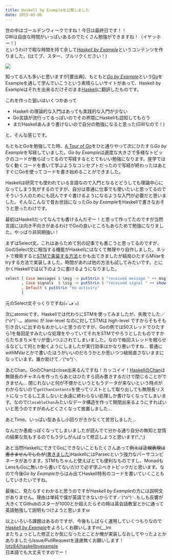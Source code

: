 ```yaml
---
title: Haskell by Exampleを公開しました
date: 2015-05-06
---
```


世の中はゴールデンウィークですね！今日は最終日です！！  
GWは自由な時間がいっぱいあるのでたくさん勉強ができますね！（イヤッホー！）  
というわけで暇な時間を持て余して[*Haskell by Example*](http://lotz84.github.io/haskellbyexample/)というコンテンツを作りました。(はてブ、スター、プルリクください！)

[![](http://i.gyazo.com/bbfd8bf6052376e3adc572f4dcc64bad.png)](http://lotz84.github.io/haskellbyexample/)

知ってる人も多いと思いますが[要出典]、もともと[*Go by Example*](https://gobyexample.com/)という[Go](https://golang.org/)をExampleを通して学んでいこうという素晴らしいサイトがあって、Haskell by Exampleはそれを出来るだけそのまま[Haskell](https://www.haskell.org/)に翻訳したものです。

これを作った狙いはいくつかあって

* Haskell の理論的な入門はあっても実践的な入門が少ない
* Go言語が流行ってるっぽいのでその界隈にHaskellも認知してもらう
* まだHaskellあんまり書けないので自分の勉強になると思った(GWなので！)

と、そんな感じです。

もともとGoを勉強してた時、[A Tour of Go](https://tour.golang.org/)をひと通りやって次にひたすら*Go by Example*を写経していました。*Go by Example*は適度な大きさで多様なトピックのコードが散らばってるので写経するととてもいい勉強になります。座学ではなく動くコードを書いて学ぶようなコンセプトだったので写経が終わったはあとすぐにGoを使ってコードを書き始めることができました。

Haskellは研究でも使われている言語なので入門となるとどうしても理論中心になってしまう気がするのですが、自分は普通に仕事でも使いたいと思ってるのでそういう人のためにも読んですぐ書けるようになるような入門が必要だと思いました。そんなこんなで昔お世話になった*Go by Example*をHaskellで書きなおそうと思ったわけです。

最初はHaskellだってなんでも書けるんだぞー！と思って作ってたのですが当然言語には向き不向きがあるわけでGoの良いところもあらためて勉強になりました。やっぱり非同期強い！

まずはSelect文。これはあらためて別の記事でも書こうと思ってるのですが、GoのSelect文に相当する機能がHaskellにはなくて無理やり自作しました。ネットで検索すると[STMで実装する方法](http://stackoverflow.com/questions/5879128/a-way-to-form-a-select-on-mvars-without-polling)とかも出てきましたが結局ひたすらMVarをtryする方法で実装しました。時間があれば他の方法も試してみたいです。とにかくHaskellでは以下のように書けるようになりました。

```haskell
select [ Case messages $ \msg -> putStrLn $ "received message " ++ msg
       , Case signals  $ \sig -> putStrLn $ "received signal " ++ show sig
       , Default $ putStrLn "no activiry"
       ]
```

元のSelect文そっくりですね(๑´ڡ`๑)

次にatomicです。Haskellでは代わりにSTMを使ってみましたが、失敗でした／(^o^)＼。atomic が low-level なのに対してSTMは high-level ですからそもそも引き合いに出すのもおかしいと思うのですが、Goの例では50スレッドでひたすら1を毎回足すみたいな処理をやっていてそれをSTMでやろうとしたものですからたちまちメモリが食いつぶされてしまいました。なので毎回スレッドを眠らせるなどして何とか動くようにしましたが実行効率はかなり悪いですね… 普通にwithMVarとかで書いたほうがいいのだろうかとか思いつつ結局直さないままになっています。誰か助けて／(^o^)＼

あとChan。GoのChanはclose出来るんですね！カッコイイ！[HaskellのChan](http://hackage.haskell.org/package/base/docs/Control-Concurrent-Chan.html)は無限長のチャネルを作ったらあとはひたすら読み書きするだけで閉じることができません… 閉じれないと何が不便かというともうデータが来ないという時点がわからないので`getChanContents`を使ってリストとして取り出しても無限長リストになってるし工夫しないと永遠に終わらない処理しか書けなくなってしまいます。なので`ClosableChan`みたいなデータ構造を作って開閉出来るようにすればいいと思うのですがめんどくさくなって放置しました…

あとTime。いっぱい型あるし小回りがきかなくて苦労しました…

なんだか愚痴っぽくなってしまいましたが読んでて分かる通り自分の無知と怠惰の結果な気もするのでもう少しがんばって修正しようと思います(^_^;)

あと当然HaskellにできてGoにできないこともたくさんあって<s>例えば正規表現は書きませんでしたが</s>([書きました](http://lotz84.github.io/haskellbyexample/ex/regular-expressions))HaskellにはParsecという強力なパーサコンビネータがあります。STMもちゃんと使えばとても便利なものですし、MonadもLensもGoに無いから書いてないだけで必ず学ぶべきトピックだと思います。なので今後*Go by Example*からはみ出てHaskell特有のコードを書いていくこともしていきたいですね。

最後に、見たらすぐわかると思うのですが*Haskell by Example*の方には説明文がありません。理由は単純で僕が英語できないからです／(^o^)＼もしも反響が大きくてGithubのスターが1000とか超えたらその時は英会話教室とかに通って英語勉強して説明もつけようと思いますｗ

以上いろいろ課題はあるのですが、今後もしばらく運用していくつもりなので[*Haskell by Example*](http://lotz84.github.io/haskellbyexample/)をよろしくお願いしますm(__)m  
またちょっとした修正とか気になったとことか俺が実装しなおしてやったよとかありましたらIssue/PullRequestを遠慮無くお願いします！  
[lotz84/haskellbyexample](https://github.com/lotz84/haskellbyexample)  
日本語でも大丈夫ですのでー！  
